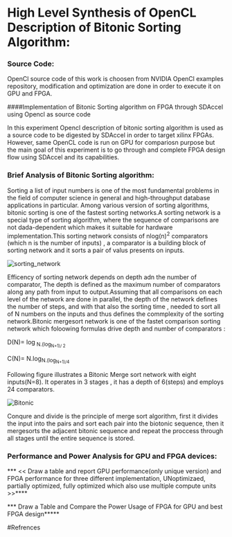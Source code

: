 # High Level Synthesis of OpenCL Description of Bitonic Sorting Algorithm:   

### Source Code:

OpenCl source code of this work is choosen from NVIDIA OpenCl examples repository, modification and optimization are done in order to execute it on GPU and FPGA.      

####Implementation of Bitonic Sorting algorithm on FPGA through SDAccel using Opencl as source code

In this experiment Opencl description of bitonic sorting algorithm is used as a source code to be digested by SDAccel in order to target xilinx FPGAs. However, same OpenCL code is run on GPU for compariosn purpose but the main goal of this experiment is to go through and complete FPGA design flow using SDAccel and its capabilities.

### Brief Analysis of Bitonic Sorting algorithm:

Sorting a list of input numbers is one of the most fundamental problems in the field of computer science in general and high-throughput database applications in particular. Among various version of sorting algorithms, bitonic sorting is one of the fastest sorting networks.A sorting network is a special type of sorting algorithm, where the sequence of comparisons are not dada-dependent which makes it suitable for hardware implementation.This sorting network consists of nlog(n)<sup>2</sup> comparators (which n is the number of inputs)  , a comparator is a building block of sorting network and it sorts a pair of valus presents on inputs.

![sorting_network](https://github.com/mediroozmeh/Bitonic-Sorting/blob/master/Figures/sorting_network.jpeg)
 
 Efficency of sorting network depends on depth adn the number of comparator, The depth is defined as the maximum number of comparators along any path from input to output.Assuming that all comparisons on each level of the network are done in parallel, the depth of the network defines the number of steps, and with that also the sorting time , needed to sort all of N numbers on the inputs and thus defines the commplexity of the sorting network.Bitonic mergesort network is one of the fastet comparison sorting network which foloowing formulas drive depth and number of comparators :
 
 D(N)= log<sub> N.(log<sub>N+1)/ 2
 
 C(N)= N.log<sub>N.(log<sub>N+1)/4

Following figure illustrates a Bitonic Merge sort network with eight inputs(N=8). It operates in 3 stages , it has a depth of 6(steps) and employs 24 comparators.

![Bitonic](https://github.com/mediroozmeh/Bitonic-Sorting/blob/master/Figures/Bitonic.jpg)

Conqure and divide is the principle of merge sort algorithm, first it divides the input into the pairs and sort each pair into the biotonic sequence, then it mergesorts the adjacent bitonic sequence and repeat the proccess through all stages until the entire sequence is stored. 




### Performance and Power Analysis for GPU and FPGA devices: 
*** <<  Draw a table and report GPU performance(only unique version) and FPGA performance for three different implementation, UNoptimizaed, partially optimized, fully optimized which also use multiple compute units >>****

***   Draw a Table and Compare the Power Usage of FPGA for GPU and best FPGA design*****

#Refrences










